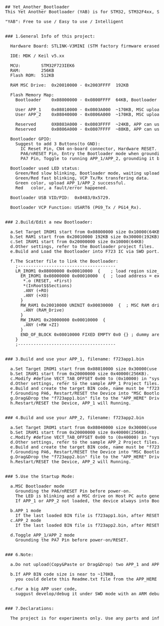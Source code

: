 <pre>
## Yet_Another_Bootloader  
This Yet Another Bootloader (YAB) is for STM32, STM32F4xx, STM32F7xx, STM32F723, STM32H7xx, STLINK-V3, STLINK-V3MINI, USB MSC, CMSIS-DAP, DIY, Educations.  
      
"YAB": Free to use / Easy to use / Intelligent  
  
  
### 1.General Info of this project:  
  
  Hardware Board: STLINK-V3MINI (STM factory firmware erased)  
    
  IDE: MDK / Keil v5.xx  
  
  MCU:        STM32F723IEK6  
  RAM:        256KB  
  Flash ROM:  512KB  
    
  RAM MSC Drive:  0x20010000 - 0x2003FFFF  192KB  
      
  Flash Memory Map:  
    Bootloader    0x08000000 - 0x0800FFFF  64KB, Bootloader   
  
    User APP_1    0x08010000 - 0x0803A000  ~170KB, MSC upload  
    User APP_2    0x08040000 - 0x0806A000  ~170KB, MSC upload  
      
    Reserved      0X0803A000 - 0x0803FFFF  ~24KB, APP can use  
    Reserved      0x0806A000 - 0x0807FFFF  ~88KB, APP can use  
    
  Bootloader GPIO:  
    Suggest to add 3 Buttons(to GND):  
      IC Reset Pin, CN4 on-board connector, Hardware RESET.  
      PA6/nRESET Pin, Entry the Bootloader mode when grounding it before power-on/RESET.  
      PA7 Pin, Toggle to running APP_1/APP_2, grounding it before power-on/RESET.  
      
  Bootloader used LED status:  
    Green/Red slow blinking, Bootloader mode, waiting upload APP_1/APP_2.  
    Green/Red fast blinking, VCP Tx/Rx transfering data.  
    Green color, upload APP_1/APP_2 successful.  
    Red   color, a fault/error happened.  
      
  Bootloader USB VID/PID:  0x0483/0x5729.  
    
  Bootloader VCP Function: USART6 (PG9_Tx / PG14_Rx).  
    
    
### 2.Build/Edit a new Bootloader:  
    
  a.Set Target IROM1 start from 0x08000000 size 0x10000(64KB)  
  b.Set RAM1 start from 0x20010000 192KB size 0x30000(192KB), name "RAM_Drive"  
  c.Set IRAM1 start from 0x20000000 size 0x10000(64KB)  
  d.Other settings, refer to the Bootloader project files.  
  e.Build and Load the Bootloader into F723 IC via SWD port.  
    
  f.The Scatter file to link the Bootloader:  
    ;--------------------------------------  
    LR_IROM1 0x08000000 0x00010000  {    ; load region size_region  
      ER_IROM1 0x08000000 0x00010000  {  ; load address = execution address  
       *.o (RESET, +First)  
       *(InRoot$$Sections)  
       .ANY (+RO)  
       .ANY (+XO)  
      }  
      RW_RAM1 0x20010000 UNINIT 0x00030000  {  ; MSC RAM drive  
       .ANY (RAM_Drive)  
      }  
      RW_IRAM1 0x20000000 0x00010000  {  
       .ANY (+RW +ZI)  
      }  
      END_OF_BLOCK 0x08010000 FIXED EMPTY 0x0 {} ; dummy area to fill 0xFF  
    }  
    ;--------------------------------------  
    
    
### 3.Build and use your APP_1, filename: f723app1.bin  
    
  a.Set Target IROM1 start from 0x08010000 size 0x30000(use 170KB max).  
  b.Set IRAM1 start from 0x20000000 size 0x40000(256KB).  
  c.Modify #define VECT_TAB_OFFSET 0x00 to (0x10000) in "system_stm32f7xx.c" file.  
  d.Other settings, refer to the sample APP_1 Project files.  
  e.Build and create the target BIN code, name must be "f723app1.bin", file size <=170KB.  
  f.Grounding PA6, Restart/RESET the Device into "MSC Bootloader mode".  
  g.Drag&Drop the "f723app1.bin" file to the "APP_HERE" Drive.  
  h.Restart/RESET the Device, APP_1 will Running.  
    
    
### 4.Build and use your APP_2, filename: f723app2.bin  
    
  a.Set Target IROM1 start from 0x08040000 size 0x30000(use 170KB max).  
  b.Set IRAM1 start from 0x20000000 size 0x40000(256KB).  
  c.Modify #define VECT_TAB_OFFSET 0x00 to (0x40000) in "system_stm32f7xx.c" file.  
  d.Other settings, refer to the sample APP_2 Project files.  
  e.Build and create the target BIN code, name must be "f723app2.bin", file size <=170KB.  
  f.Grounding PA6, Restart/RESET the Device into "MSC Bootloader mode".  
  g.Drag&Drop the "f723app2.bin" file to the "APP_HERE" Drive.  
  h.Restart/RESET the Device, APP_2 will Running.  
      
      
### 5.Use the Startup Mode:  
  
  a.MSC Bootloader mode  
    Grounding the PA6/nRESET Pin before power-on.  
    The LED is blinking and a MSC drive on Host PC auto generated, name is "APP_HERE".  
    If APP_1 or APP_2 not loaded, the device always into Bootloader mode.  
      
  b.APP_1 mode  
    If the last loaded BIN file is f723app1.bin, after RESET, in APP_1 mode auto.  
  c.APP_2 mode  
    If the last loaded BIN file is f723app2.bin, after RESET, in APP_2 mode auto.  
      
  d.Toggle APP_1/APP_2 mode  
    Grounding the PA7 Pin before power-on/RESET.  
      
      
### 6.Note:  
    
  a.Do not upload(Copy&Paste or Drag&Drop) two APP_1 and APP_2 files at the same time.  
    
  b.If APP BIN code size is near to ~170KB,   
    you could delete this Readme.txt file from the APP_HERE drive.  
      
  c.For a big APP user code,   
    suggust develop/debug it under SWD mode with an ARM debugger(STLINK/JLINK/CMSIS-DAP...),  
    
    
### 7.Declarations:  
  
  The project is for experiments only. Use any parts and info on/at your own risks.  
</pre>
  
